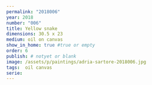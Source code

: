 ```yaml
---
permalink: "2018006"
year: 2018
number: "006"
title: Yellow snake
dimensions: 30.5 x 23
medium: oil on canvas
show_in_home: true #true or empty
order: 6
publish: # notyet or blank
image: /assets/p/paintings/adria-sartore-2018006.jpg
tags:  oil canvas
serie:
---
```

